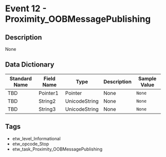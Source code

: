 # Event 12 - Proximity_OOBMessagePublishing

## Description
None

## Data Dictionary
|Standard Name|Field Name|Type|Description|Sample Value|
|---|---|---|---|---|
|TBD|Pointer1|Pointer|None|`None`|
|TBD|String2|UnicodeString|None|`None`|
|TBD|String3|UnicodeString|None|`None`|

## Tags
* etw_level_Informational
* etw_opcode_Stop
* etw_task_Proximity_OOBMessagePublishing